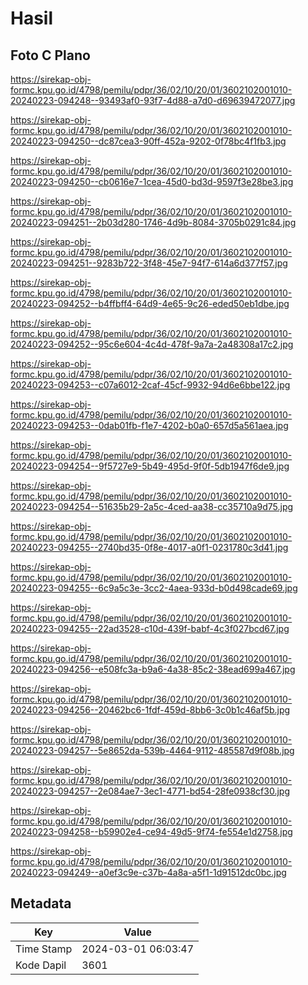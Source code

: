 # Hasil

## Foto C Plano

https://sirekap-obj-formc.kpu.go.id/4798/pemilu/pdpr/36/02/10/20/01/3602102001010-20240223-094248--93493af0-93f7-4d88-a7d0-d69639472077.jpg

https://sirekap-obj-formc.kpu.go.id/4798/pemilu/pdpr/36/02/10/20/01/3602102001010-20240223-094250--dc87cea3-90ff-452a-9202-0f78bc4f1fb3.jpg

https://sirekap-obj-formc.kpu.go.id/4798/pemilu/pdpr/36/02/10/20/01/3602102001010-20240223-094250--cb0616e7-1cea-45d0-bd3d-9597f3e28be3.jpg

https://sirekap-obj-formc.kpu.go.id/4798/pemilu/pdpr/36/02/10/20/01/3602102001010-20240223-094251--2b03d280-1746-4d9b-8084-3705b0291c84.jpg

https://sirekap-obj-formc.kpu.go.id/4798/pemilu/pdpr/36/02/10/20/01/3602102001010-20240223-094251--9283b722-3f48-45e7-94f7-614a6d377f57.jpg

https://sirekap-obj-formc.kpu.go.id/4798/pemilu/pdpr/36/02/10/20/01/3602102001010-20240223-094252--b4ffbff4-64d9-4e65-9c26-eded50eb1dbe.jpg

https://sirekap-obj-formc.kpu.go.id/4798/pemilu/pdpr/36/02/10/20/01/3602102001010-20240223-094252--95c6e604-4c4d-478f-9a7a-2a48308a17c2.jpg

https://sirekap-obj-formc.kpu.go.id/4798/pemilu/pdpr/36/02/10/20/01/3602102001010-20240223-094253--c07a6012-2caf-45cf-9932-94d6e6bbe122.jpg

https://sirekap-obj-formc.kpu.go.id/4798/pemilu/pdpr/36/02/10/20/01/3602102001010-20240223-094253--0dab01fb-f1e7-4202-b0a0-657d5a561aea.jpg

https://sirekap-obj-formc.kpu.go.id/4798/pemilu/pdpr/36/02/10/20/01/3602102001010-20240223-094254--9f5727e9-5b49-495d-9f0f-5db1947f6de9.jpg

https://sirekap-obj-formc.kpu.go.id/4798/pemilu/pdpr/36/02/10/20/01/3602102001010-20240223-094254--51635b29-2a5c-4ced-aa38-cc35710a9d75.jpg

https://sirekap-obj-formc.kpu.go.id/4798/pemilu/pdpr/36/02/10/20/01/3602102001010-20240223-094255--2740bd35-0f8e-4017-a0f1-0231780c3d41.jpg

https://sirekap-obj-formc.kpu.go.id/4798/pemilu/pdpr/36/02/10/20/01/3602102001010-20240223-094255--6c9a5c3e-3cc2-4aea-933d-b0d498cade69.jpg

https://sirekap-obj-formc.kpu.go.id/4798/pemilu/pdpr/36/02/10/20/01/3602102001010-20240223-094255--22ad3528-c10d-439f-babf-4c3f027bcd67.jpg

https://sirekap-obj-formc.kpu.go.id/4798/pemilu/pdpr/36/02/10/20/01/3602102001010-20240223-094256--e508fc3a-b9a6-4a38-85c2-38ead699a467.jpg

https://sirekap-obj-formc.kpu.go.id/4798/pemilu/pdpr/36/02/10/20/01/3602102001010-20240223-094256--20462bc6-1fdf-459d-8bb6-3c0b1c46af5b.jpg

https://sirekap-obj-formc.kpu.go.id/4798/pemilu/pdpr/36/02/10/20/01/3602102001010-20240223-094257--5e8652da-539b-4464-9112-485587d9f08b.jpg

https://sirekap-obj-formc.kpu.go.id/4798/pemilu/pdpr/36/02/10/20/01/3602102001010-20240223-094257--2e084ae7-3ec1-4771-bd54-28fe0938cf30.jpg

https://sirekap-obj-formc.kpu.go.id/4798/pemilu/pdpr/36/02/10/20/01/3602102001010-20240223-094258--b59902e4-ce94-49d5-9f74-fe554e1d2758.jpg

https://sirekap-obj-formc.kpu.go.id/4798/pemilu/pdpr/36/02/10/20/01/3602102001010-20240223-094249--a0ef3c9e-c37b-4a8a-a5f1-1d91512dc0bc.jpg


## Metadata

| Key        | Value               |
| ---------- | ------------------- |
| Time Stamp | 2024-03-01 06:03:47 |
| Kode Dapil | 3601                |



